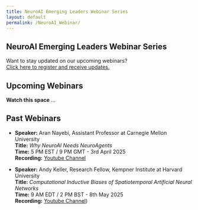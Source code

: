 ```yaml
---
title: NeuroAI Emerging Leaders Webinar Series
layout: default
permalink: /NeuroAI_Webinar/
---
```


<!--![NeuroAI Webinar Banner](../assets/webinar_banner.png)-->  
## NeuroAI Emerging Leaders Webinar Series  

Want to stay updated on our upcoming webinars?  
[Click here to register and receive updates.](https://docs.google.com/forms/d/e/1FAIpQLSds3VRDTUKdkKd3g6dXHHvXZsWHzfCM-TenM7AwUzYmHWEg7A/viewform?usp=sharing&ouid=117826206565758264681)


## Upcoming Webinars 
<p><strong>Watch this space</strong><span class="dots"></span></p>

<style>
@keyframes blink {
  0% { opacity: 0; }
  33% { opacity: 1; }
  66% { opacity: 0; }
}
.dots::after {
  content: ' ...';
  animation: blink 1s infinite steps(1, start);
}
</style>

<!--!- **Speaker:** Andy Keller, Research Fellow, Kempner Institute at Harvard University  
  **Title:** *Computational Inductive Biases of Spatiotemporal Artificial Neural Networks*  
  **Date:** 8th May 2025  
  **Time:**  9 AM EDT / 2 PM BST   
  **Register Here:**  [Register for free](https://docs.google.com/forms/d/e/1FAIpQLSds3VRDTUKdkKd3g6dXHHvXZsWHzfCM-TenM7AwUzYmHWEg7A/viewform)   
  **Webinar Link:**  [Join the webinar](https://monash.zoom.us/j/82951066486?pwd=lMUL2Whj4jV11sQ9fs2lwMmO2R8F3w.1)    
  **Recording:** [Youtube Channel](https://youtu.be/nmiGZo5uPH4))-->   


## Past Webinars  
- **Speaker:** Aran Nayebi, Assistant Professor at Carnegie Mellon University  
  **Title:** *Why NeuroAI Needs NeuroAgents*  
  **Time:** 5 PM EST / 9 PM GMT - 3rd April 2025     
  **Recording:** [Youtube Channel](https://youtu.be/9_7mQu5NEfs)

- **Speaker:** Andy Keller, Research Fellow, Kempner Institute at Harvard University  
  **Title:** *Computational Inductive Biases of Spatiotemporal Artificial Neural Networks*  
  **Time:**  9 AM EDT / 2 PM BST - 8th May 2025   
  **Recording:** [Youtube Channel](https://youtu.be/nmiGZo5uPH4))  

